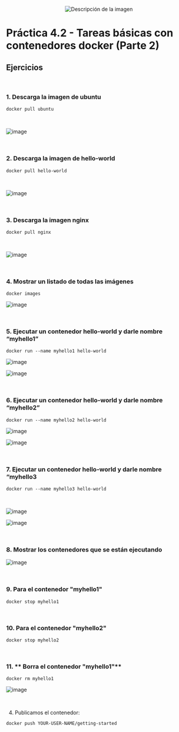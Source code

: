 
<p align="center">
  <img src="https://github.com/user-attachments/assets/92b13dd5-01d7-4f83-8bb6-e218dfb11235" alt="Descripción de la imagen"/>
</p>

# Práctica 4.2 - Tareas básicas con contenedores docker (Parte 2)

## Ejercicios

<br>

### 1. **Descarga la imagen de ubuntu**

```
docker pull ubuntu
```

<br>

![image](https://github.com/user-attachments/assets/430fb910-7645-41fe-bd96-6e6f50cab734)


<br>

### 2. **Descarga la imagen de hello-world**

```
docker pull hello-world
```

<br>

![image](https://github.com/user-attachments/assets/691762d0-9be6-4583-af39-9bb1846124ba)

<br>

### 3. **Descarga la imagen nginx**

```
docker pull nginx
```

<br>

![image](https://github.com/user-attachments/assets/890f7fe9-e062-4a27-b20d-5bb6f3356f04)

<br>

### 4. **Mostrar un listado de todas las imágenes**

```
docker images
```

![image](https://github.com/user-attachments/assets/572dd7a2-80e5-464d-9b9f-9ff99577db9b)


<br>

### 5. **Ejecutar un contenedor hello-world y darle nombre “myhello1”**

```
docker run --name myhello1 hello-world
```

![image](https://github.com/user-attachments/assets/8d6bf194-8af6-4873-a8c8-efb2e3960fd2)


![image](https://github.com/user-attachments/assets/bf939656-9709-45e4-902f-16e79f490afb)


<br>

### 6. **Ejecutar un contenedor hello-world y darle nombre “myhello2”**

```
docker run --name myhello2 hello-world
```

![image](https://github.com/user-attachments/assets/3e500a4d-e1b9-4eeb-ab07-0dd30ec6203d)

![image](https://github.com/user-attachments/assets/f4e48e18-267c-412a-891b-35a68c291ec6)

<br>

### 7. **Ejecutar un contenedor hello-world y darle nombre “myhello3**

```
docker run --name myhello3 hello-world
```
<br>

![image](https://github.com/user-attachments/assets/d2502415-72dd-4785-98b7-bfe757b42ae8)

![image](https://github.com/user-attachments/assets/e279308b-ab11-4d6e-af41-55119bdd21e0)


<br>

### 8. **Mostrar los contenedores que se están ejecutando**

![image](https://github.com/user-attachments/assets/8db07428-3a5f-4346-95e4-f2bedbce2c8e)

<br>

### 9. **Para el contenedor "myhello1"**

```
docker stop myhello1
```

<br>

### 10. **Para el contenedor "myhello2"**

```
docker stop myhello2
```
<br>

### 11. ** Borra el contenedor "myhello1"**

```
docker rm myhello1
```

![image](https://github.com/user-attachments/assets/9c7330f5-0077-4f5d-ad9d-5cac2aaacfaf)

<br>

4) Publicamos el contenedor:

```
docker push YOUR-USER-NAME/getting-started
```




















 

  
 
